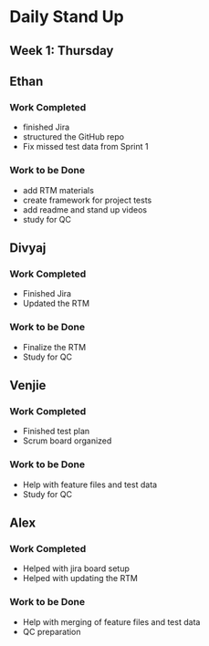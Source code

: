 # Daily Stand Up
## Week 1: Thursday

## Ethan

### Work Completed

- finished Jira
- structured the GitHub repo
- Fix missed test data from Sprint 1

### Work to be Done

- add RTM materials
- create framework for project tests
- add readme and stand up videos
- study for QC


## Divyaj

### Work Completed

- Finished Jira
- Updated the RTM

### Work to be Done

- Finalize the RTM
- Study for QC

## Venjie

### Work Completed

- Finished test plan
- Scrum board organized

### Work to be Done

- Help with feature files and test data
- Study for QC

## Alex

### Work Completed
- Helped with jira board setup
- Helped with updating the RTM 

### Work to be Done
- Help with merging of feature files and test data
- QC preparation
